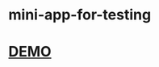 # mini-app-for-testing
<h1><a href='https://app.netlify.com/sites/elaborate-melba-382c10/deploys'>DEMO</a></h1>
